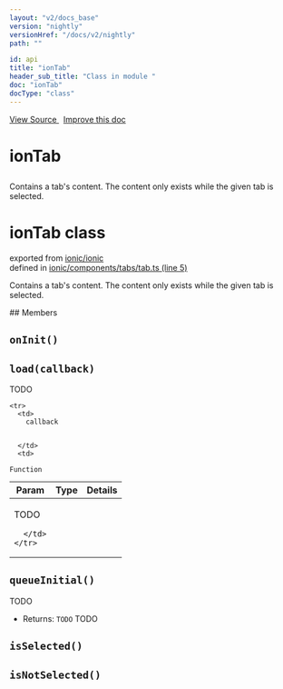 ```yaml
---
layout: "v2/docs_base"
version: "nightly"
versionHref: "/docs/v2/nightly"
path: ""

id: api
title: "ionTab"
header_sub_title: "Class in module "
doc: "ionTab"
docType: "class"
---
```



<div class="improve-docs">
  <a href='http://github.com/driftyco/ionic2/tree/master/ionic/components/tabs/tab.ts#L4'>
    View Source
  </a>
  &nbsp;
  <a href='http://github.com/driftyco/ionic2/edit/master/ionic/components/tabs/tab.ts#L4'>
    Improve this doc
  </a>
</div>




<h1 class="api-title">

  ionTab



</h1>





Contains a tab's content. The content only exists while the given tab is selected.

<h1 class="class export">ionTab <span class="type">class</span></h1>
<p class="module">exported from <a href='undefined'>ionic/ionic</a><br/>
defined in <a href="https://github.com/driftyco/ionic2/tree/master/ionic/components/tabs/tab.ts#L5-L128">ionic/components/tabs/tab.ts (line 5)</a>
</p>
<p><p>Contains a tab&#39;s content. The content only exists while the given tab is selected.</p>
</p>
## Members

<div id="onInit"></div>
<h2>
  <code>onInit()</code>

</h2>












<div id="load"></div>
<h2>
  <code>load(callback)</code>

</h2>

TODO



<table class="table" style="margin:0;">
  <thead>
    <tr>
      <th>Param</th>
      <th>Type</th>
      <th>Details</th>
    </tr>
  </thead>
  <tbody>
    
    <tr>
      <td>
        callback
        
        
      </td>
      <td>
        
  <code>Function</code>
      </td>
      <td>
        <p>TODO</p>

        
      </td>
    </tr>
    
  </tbody>
</table>









<div id="queueInitial"></div>
<h2>
  <code>queueInitial()</code>

</h2>

TODO






* Returns: 
  <code>TODO</code> TODO




<div id="isSelected"></div>
<h2>
  <code>isSelected()</code>

</h2>












<div id="isNotSelected"></div>
<h2>
  <code>isNotSelected()</code>

</h2>












